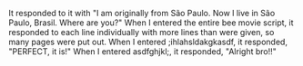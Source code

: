 It responded to it with "I am originally from São Paulo. Now I live in São Paulo, Brasil. Where are you?"
When I entered the entire bee movie script, it responded to each line individually with more lines than were given, so many pages were put out.
When I entered ;ihlahsldakgkasdf, it responded, "PERFECT, it is!"
When I entered asdfghjkl;, it responded, "Alright bro!!"